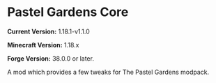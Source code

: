# Pastel Gardens Core

**Current Version:** 1.18.1-v1.1.0

**Minecraft Version:** 1.18.x

**Forge Version:** 38.0.0 or later.

A mod which provides a few tweaks for The Pastel Gardens modpack.